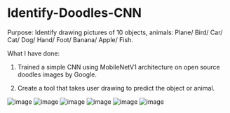 # Identify-Doodles-CNN

Purpose: Identify drawing pictures of 10 objects, animals: Plane/ Bird/ Car/ Cat/ Dog/ Hand/ Foot/ Banana/ Apple/ Fish.

What I have done:
1. Trained a simple CNN using MobileNetV1 architecture on open source doodles images by Google.

2. Create a tool that takes user drawing to predict the object or animal.

![image](https://github.com/user-attachments/assets/e0caf84c-b446-4cfc-b9ae-e73a1a79c02b)
![image](https://github.com/user-attachments/assets/fb165795-a407-4abc-a44e-ed562abe5b75)
![image](https://github.com/user-attachments/assets/92b53213-3ab3-4877-8608-35677d03f3e3)
![image](https://github.com/user-attachments/assets/a0ee57b8-0fdb-476c-ad6c-2e5226e52dbb)
![image](https://github.com/user-attachments/assets/d978e8fd-1071-4863-ad19-ddf9b4560473)
![image](https://github.com/user-attachments/assets/4d66a35c-093e-4530-95ff-921484abbc46)
